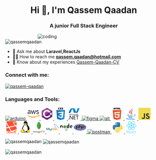 <h1 align="center">Hi 👋, I'm Qassem Qaadan</h1> 
<h3 align="center">A junior Full Stack Engineer</h3> 
<img align="right" alt="coding" width="400" src="https://cdn.dribbble.com/users/1162077/screenshots/3848914/programmer.gif">  
<p align="left"> <img src="https://komarev.com/ghpvc/?username=qassemqaadan&label=Profile%20views&color=0e75b6&style=flat" alt="qassemqaadan" /> </p>  

- 🌱 Ask me about **Laravel,ReactJs**  
- 👨‍💻 How to reach me **qassem.qaadan@hotmail.com**  
- 📝 Know about my experiences [Qassem-Qaadan-CV]([https://1drv.ms/b/c/02e03b4eeedee9a4/EXPcB2Na1gVLgaByfB2VqAYBxb8Tjz4fvrAB4fcvlC-4lA?e=IUvjJE](https://1drv.ms/b/c/02e03b4eeedee9a4/EYv8gFuOD4hNhYyrsQz4vGIBIr1LY1rFxQJnli-Xfgk0MQ?e=hBHTvo))  

<h3 align="left">Connect with me:</h3> 
<p align="left"> 
<a href="https://www.linkedin.com/in/qassem-qaadan-a443422a3" target="blank"><img align="center" src="https://raw.githubusercontent.com/rahuldkjain/github-profile-readme-generator/master/src/images/icons/Social/linked-in-alt.svg" alt="qassem-qaadan" height="30" width="40" /></a> 
</p>  

<h3 align="left">Languages and Tools:</h3> 
<p align="left"> 
<a href="https://www.arduino.cc/" target="_blank" rel="noreferrer"> <img src="https://cdn.worldvectorlogo.com/logos/arduino-1.svg" alt="arduino" width="40" height="40"/> </a> 
<a href="https://aws.amazon.com" target="_blank" rel="noreferrer"> <img src="https://raw.githubusercontent.com/devicons/devicon/master/icons/amazonwebservices/amazonwebservices-original-wordmark.svg" alt="aws" width="40" height="40"/> </a> 
<a href="https://www.w3schools.com/cs/" target="_blank" rel="noreferrer"> <img src="https://raw.githubusercontent.com/devicons/devicon/master/icons/csharp/csharp-original.svg" alt="csharp" width="40" height="40"/> </a> 
<a href="https://www.w3schools.com/css/" target="_blank" rel="noreferrer"> <img src="https://raw.githubusercontent.com/devicons/devicon/master/icons/css3/css3-original-wordmark.svg" alt="css3" width="40" height="40"/> </a> 
<a href="https://dotnet.microsoft.com/" target="_blank" rel="noreferrer"> <img src="https://raw.githubusercontent.com/devicons/devicon/master/icons/dot-net/dot-net-original-wordmark.svg" alt="dotnet" width="40" height="40"/> </a> 
<a href="https://www.figma.com/" target="_blank" rel="noreferrer"> <img src="https://www.vectorlogo.zone/logos/figma/figma-icon.svg" alt="figma" width="40" height="40"/> </a> 
<a href="https://git-scm.com/" target="_blank" rel="noreferrer"> <img src="https://www.vectorlogo.zone/logos/git-scm/git-scm-icon.svg" alt="git" width="40" height="40"/> </a> 
<a href="https://www.w3.org/html/" target="_blank" rel="noreferrer"> <img src="https://raw.githubusercontent.com/devicons/devicon/master/icons/html5/html5-original-wordmark.svg" alt="html5" width="40" height="40"/> </a> 
<a href="https://www.java.com" target="_blank" rel="noreferrer"> <img src="https://raw.githubusercontent.com/devicons/devicon/master/icons/java/java-original.svg" alt="java" width="40" height="40"/> </a> 
<a href="https://developer.mozilla.org/en-US/docs/Web/JavaScript" target="_blank" rel="noreferrer"> <img src="https://raw.githubusercontent.com/devicons/devicon/master/icons/javascript/javascript-original.svg" alt="javascript" width="40" height="40"/> </a> 
<a href="https://laravel.com/" target="_blank" rel="noreferrer"> <img src="https://raw.githubusercontent.com/devicons/devicon/master/icons/laravel/laravel-plain-wordmark.svg" alt="laravel" width="40" height="40"/> </a> 
<a href="https://www.linux.org/" target="_blank" rel="noreferrer"> <img src="https://raw.githubusercontent.com/devicons/devicon/master/icons/linux/linux-original.svg" alt="linux" width="40" height="40"/> </a> 
<a href="https://www.mongodb.com/" target="_blank" rel="noreferrer"> <img src="https://raw.githubusercontent.com/devicons/devicon/master/icons/mongodb/mongodb-original-wordmark.svg" alt="mongodb" width="40" height="40"/> </a> 
<a href="https://www.mysql.com/" target="_blank" rel="noreferrer"> <img src="https://raw.githubusercontent.com/devicons/devicon/master/icons/mysql/mysql-original-wordmark.svg" alt="mysql" width="40" height="40"/> </a> 
<a href="https://nodejs.org" target="_blank" rel="noreferrer"> <img src="https://raw.githubusercontent.com/devicons/devicon/master/icons/nodejs/nodejs-original-wordmark.svg" alt="nodejs" width="40" height="40"/> </a> 
<a href="https://www.php.net" target="_blank" rel="noreferrer"> <img src="https://raw.githubusercontent.com/devicons/devicon/master/icons/php/php-original.svg" alt="php" width="40" height="40"/> </a> 
<a href="https://postman.com" target="_blank" rel="noreferrer"> <img src="https://www.vectorlogo.zone/logos/getpostman/getpostman-icon.svg" alt="postman" width="40" height="40"/> </a> 
<a href="https://www.python.org" target="_blank" rel="noreferrer"> <img src="https://raw.githubusercontent.com/devicons/devicon/master/icons/python/python-original.svg" alt="python" width="40" height="40"/> </a> 
<a href="https://reactjs.org/" target="_blank" rel="noreferrer"> <img src="https://raw.githubusercontent.com/devicons/devicon/master/icons/react/react-original-wordmark.svg" alt="react" width="40" height="40"/> </a> 
</p>  

<p><img align="left" src="https://github-readme-stats.vercel.app/api/top-langs?username=qassemqaadan&show_icons=true&locale=en&layout=compact" alt="qassemqaadan" /></p>  
<p>&nbsp;<img align="center" src="https://github-readme-stats.vercel.app/api?username=qassemqaadan&show_icons=true&locale=en" alt="qassemqaadan" /></p>  
<p><img align="center" src="https://github-readme-streak-stats.herokuapp.com/?user=qassemqaadan&" alt="qassemqaadan" /></p>
